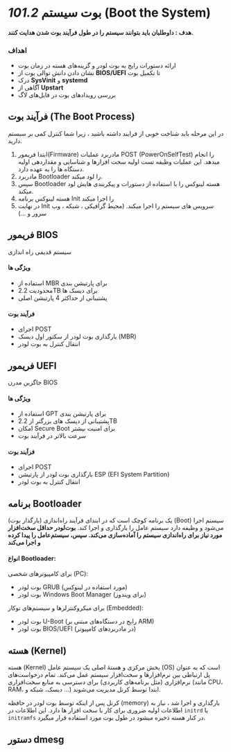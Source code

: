 # _101.2_ بوت سیستم (Boot the System)

#### هدف : داوطلبان باید بتوانند سیستم را در طول فرآیند بوت شدن هدایت کنند.

### اهداف

- ارائه دستورات رایج به بوت لودر و گزینه‌های هسته در زمان بوت
- نشان دادن دانش توالی بوت از **BIOS/UEFI** تا تکمیل بوت
- درک **SysVinit** و **systemd**
- آگاهی از **Upstart**
- بررسی رویدادهای بوت در فایل‌های لاگ

## فرآیند بوت (The Boot Process)

در این مرحله باید شناخت خوبی از فرایند داشته باشید ، زیرا شما کنترل کمی بر سیستم دارید.

1. ابتدا فریمور(Firmware) مادربرد عملیات POST (PowerOnSelfTest) را انجام میدهد. این عملیات وظیفه تست اولیه سخت افزارها و شناسایی و مقداردهی اولیه دستگاه ها را به عهده دارد.
2. مادربرد Bootloader را لود میکند.
3. سپس Bootloader هسته لینوکس را با استفاده از دستورات و پیکربندی هایش لود میکند.
4. هسته لینوکس برنامه Init را اجرا میکند
5. در نهایت Init سرویس های سیستم را اجرا میکند. (محیط گرافیکی ، شبکه ، وب سرور و ...)

## فریمور BIOS

سیستم قدیمی راه اندازی

#### ویژگی ها
- استفاده از MBR برای پارتیشن بندی
- محدودیت 2.2TB برای دیسک ها
- پشتیبانی از حداکثر 4 پارتیشن اصلی

#### فرآیند بوت
- اجرای POST
- بارگذاری بوت لودر از سکتور اول دیسک (MBR)
- انتقال کنترل به بوت لودر

## فریمور UEFI

جاگزین مدرن BIOS

#### ویژگی ها
- استفاده از GPT برای پارتیشن بندی
- پشتیبانی از دیسک های بزرگتر از 2.2TB
- امکان Secure Boot برای امنیت بیشتر
- سرعت بالاتر در فرآیند بوت

#### فرآیند بوت
- اجرای POST
- بارگذاری بوت لودر از پارتیشن ESP (EFI System Partition)
- انتقال کنترل به بوت لودر

## برنامه Bootloader
(بارگذار بوت) یک برنامه کوچک است که در ابتدای فرآیند راه‌اندازی (Boot) سیستم اجرا می‌شود و وظیفه دارد سیستم عامل را بارگذاری و اجرا کند.
**بوت‌لودر حداقل سخت‌افزار مورد نیاز برای راه‌اندازی سیستم را آماده‌سازی می‌کند. سپس، سیستم‌عامل را پیدا کرده و اجرا می‌کند**

#### انواع Bootloader:

برای کامپیوترهای شخصی (PC):

- بوت لودر GRUB (مورد استفاده در لینوکس)
- بوت لودر Windows Boot Manager (برای ویندوز)

برای میکروکنترلرها و سیستم‌های توکار (Embedded):

- بوت لودر U-Boot (رایج در دستگاه‌های مبتنی بر ARM)
- بوت لودر BIOS/UEFI (در مادربردهای کامپیوتر)

## هسته (Kernel)

هسته (Kernel) بخش مرکزی و هستهٔ اصلی یک سیستم عامل (OS) است که به عنوان پل ارتباطی بین نرم‌افزارها و سخت‌افزار سیستم عمل می‌کند. تمام درخواست‌های نرم‌افزاری (مثل برنامه‌های کاربردی) برای دسترسی به منابع سخت‌افزاری (مانند CPU، RAM، دیسک، شبکه و ...) ابتدا توسط کرنل مدیریت می‌شوند.

کرنل پس از اینکه توسط بوت لودر در حافظه (memory) بارگذاری و اجرا شد ، نیاز به اطلاعات اولیه ضروری برای کار با سخت افزار ها دارد. این اطلاعات در `initrd` یا `initramfs` در کنار هسته ذخیره میشود در طول بوت مورد استفاده قرار میگیرد.

## دستور dmesg


